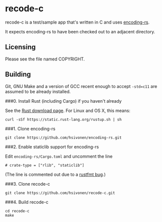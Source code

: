 # recode-c

recode-c is a test/sample app that's written in C and uses
[encoding-rs](https://github.com/hsivonen/encoding-rs).

It expects encoding-rs to have been checked out to an adjacent directory.

## Licensing

Please see the file named COPYRIGHT.

## Building

Git, GNU Make and a version of GCC recent enough to accept `-std=c11` are
assumed to be already installed.

###0. Install Rust (including Cargo) if you haven't already

See the [Rust download page](https://www.rust-lang.org/downloads.html). For
Linux and OS X, this means:
```
curl -sSf https://static.rust-lang.org/rustup.sh | sh
```

###1. Clone encoding-rs

```
git clone https://github.com/hsivonen/encoding-rs.git
```

###2. Enable staticlib support for encoding-rs

Edit `encoding-rs/Cargo.toml` and uncomment the line
```
# crate-type = ["rlib", "staticlib"]
```

(The line is commented out due to a
[rustfmt bug](https://github.com/rust-lang-nursery/rustfmt/issues/828).)

###3. Clone recode-c

```
git clone https://github.com/hsivonen/recode-c.git
```

###4. Build recode-c

```
cd recode-c
make
```
